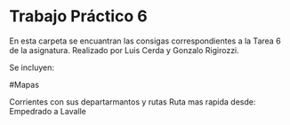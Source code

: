 # Trabajo Práctico 6

En esta carpeta se encuantran las consigas correspondientes a la Tarea 6 de la asignatura.
Realizado por Luis Cerda y Gonzalo Rigirozzi.

Se incluyen:

#Mapas

Corrientes con sus departarmantos y rutas
Ruta mas rapida desde: Empedrado a Lavalle
